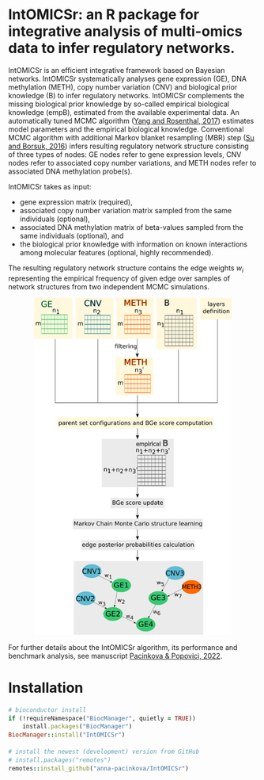 # IntOMICSr: an R package for integrative analysis of multi-omics data to infer regulatory networks.

IntOMICSr is an efficient integrative framework based on Bayesian networks.
IntOMICSr systematically analyses gene expression (GE), DNA methylation (METH), copy number variation (CNV) and biological prior knowledge (B) to infer regulatory networks. 
IntOMICSr complements the missing biological prior knowledge by so-called empirical biological knowledge (empB), estimated from the available experimental data. 
An automatically tuned MCMC algorithm ([Yang and Rosenthal, 2017](http://probability.ca/jeff/ftpdir/jinyoung1.pdf)) estimates model parameters and the empirical biological knowledge.
Conventional MCMC algorithm with additional Markov blanket resampling (MBR) step ([Su and Borsuk, 2016](https://jmlr.org/papers/volume17/su16a/su16a.pdf)) infers resulting regulatory network structure consisting of three types of nodes: GE nodes refer to gene expression levels, CNV nodes refer to associated copy number variations, and METH nodes refer to associated DNA methylation probe(s).

IntOMICSr takes as input: 
* gene expression matrix (required), 
* associated copy number variation matrix sampled from the same individuals (optional), 
* associated DNA methylation matrix of beta-values sampled from the same individuals (optional), and 
* the biological prior knowledge with information on known interactions among molecular features (optional, highly recommended). 

The resulting regulatory network structure contains the edge weights $`w_i`$ representing the empirical frequency of given edge over samples of network structures from two independent MCMC simulations.

<p align="center">
  <img src="vignettes/figures/IntOMICSr_framework_METH_empB_modules.png" width="400" height="680" alt="IntOMICSr framework">
</p>
     
For further details about the IntOMICSr algorithm, its performance and benchmark analysis, see manuscript [Pacinkova \& Popovici, 2022](https://assets.researchsquare.com/files/rs-1291540/v1_covered.pdf?c=1643735189). 

# Installation
```ruby
# bioconductor install
if (!requireNamespace("BiocManager", quietly = TRUE))
    install.packages("BiocManager")
BiocManager::install("IntOMICSr")

# install the newest (development) version from GitHub
# install.packages("remotes")
remotes::install_github("anna-pacinkova/IntOMICSr")
```
